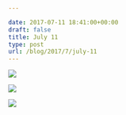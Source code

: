 ```yaml
---

date: 2017-07-11 18:41:00+00:00
draft: false
title: July 11
type: post
url: /blog/2017/7/july-11
---
```




  
   ![](/images/2017-07-11-20177july-11/IMG_1712.jpg)

  

  
   ![](/images/2017-07-11-20177july-11/IMG_1715.jpg)

  

  
   ![](/images/2017-07-11-20177july-11/P7110118.jpg)

  


